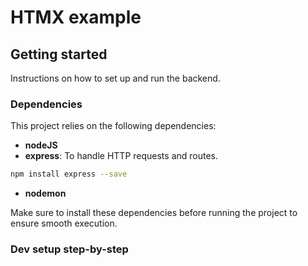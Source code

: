 # HTMX example

## Getting started

Instructions on how to set up and run the backend.

### Dependencies

This project relies on the following dependencies:

- **nodeJS**
- **express**: To handle HTTP requests and routes.
```bash
npm install express --save
```
- **nodemon**

Make sure to install these dependencies before running the project to ensure smooth execution.

### Dev setup step-by-step